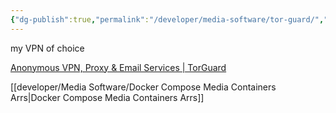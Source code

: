 ```yaml
---
{"dg-publish":true,"permalink":"/developer/media-software/tor-guard/","created":"2025-04-09T22:15:17.512-05:00","updated":"2025-04-09T11:37:05.000-05:00"}
---
```


my VPN of choice

[Anonymous VPN, Proxy & Email Services | TorGuard](https://torguard.net/)

[[developer/Media Software/Docker Compose Media Containers Arrs\|Docker Compose Media Containers Arrs]]